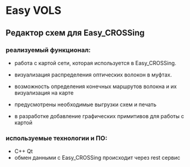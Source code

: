 
# Easy VOLS
## Редактор схем для Easy_CROSSing
### реализуемый функционал:
- работа с картой сети, которая используется в Easy_CROSSing.
- визуализация распределения оптических волокон в муфтах.
- возможность определения конечных маршрутов волокна и их визуализация на карте
- предусмотрены необходимые выгрузки схем и печать

- в разработке добавление графических примитивов для работы с картой

### используемые технологии и ПО:
- С++ Qt
- обмен данными с Easy_CROSSing происходит через rest сервис

